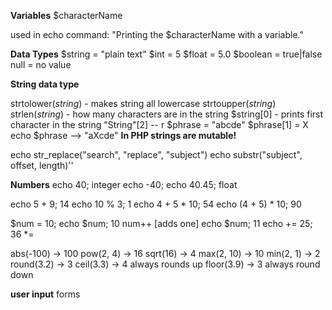 
**Variables**
$characterName

used in echo command:
	"Printing the $characterName with a variable."

**Data Types**
$string = "plain text"
$int = 5
$float = 5.0
$boolean = true|false
null = no value

**String data type**

strtolower(*string*) - makes string all lowercase
strtoupper(*string*)
strlen(*string*) - how many characters are in the string
$string\[0\] - prints first character in the string
	"String"\[2\]  -- r
	$phrase = "abcde"
	$phrase\[1\] = X
	echo $phrase --> "aXcde"
**In PHP strings are mutable!**

echo str_replace("search", "replace", "subject")
echo substr("subject", offset, length)''


**Numbers**
echo 40;  integer
echo -40;
echo 40.45;  float

echo 5 + 9;  14
echo 10 % 3;  1
echo 4 + 5 * 10;  54
echo (4 + 5) * 10;  90

$num = 10;
echo $num;  10
num++ [adds one]
echo $num;  11
echo += 25;  36
\*=

abs(-100) -> 100
pow(2, 4) -> 16
sqrt(16) -> 4
max(2, 10) -> 10
min(2, 1) -> 2
round(3.2) -> 3
ceil(3.3) -> 4 always rounds up
floor(3.9) -> 3 always round down


**user input**
forms

<form action="site.php" method="get">




